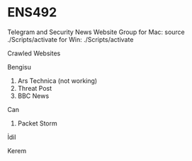 # ENS492
Telegram and Security News Website Group
for Mac: source ./Scripts/activate
for Win: ./Scripts/activate

Crawled Websites

Bengisu
1. Ars Technica (not working)
2. Threat Post
3. BBC News

Can
1. Packet Storm


İdil

Kerem